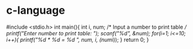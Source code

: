 # c-language


#include <stdio.h>
int main(){
   int i, num;
   /* Input a number to print table */
   printf("Enter number to print table: ");
   scanf("%d", &num);
   for(i=1; i<=10; i++){
      printf("%d * %d = %d
", num, i, (num*i));
   }
   return 0;
}
